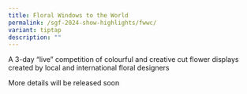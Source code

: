 ```yaml
---
title: Floral Windows to the World
permalink: /sgf-2024-show-highlights/fwwc/
variant: tiptap
description: ""
---
```

<p>A 3-day “live” competition of colourful and creative cut flower displays created by local and international floral designers</p><p></p><p>More details will be released soon</p>
